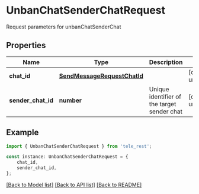 # UnbanChatSenderChatRequest

Request parameters for unbanChatSenderChat

## Properties

Name | Type | Description | Notes
------------ | ------------- | ------------- | -------------
**chat_id** | [**SendMessageRequestChatId**](SendMessageRequestChatId.md) |  | [default to undefined]
**sender_chat_id** | **number** | Unique identifier of the target sender chat | [default to undefined]

## Example

```typescript
import { UnbanChatSenderChatRequest } from 'tele_rest';

const instance: UnbanChatSenderChatRequest = {
    chat_id,
    sender_chat_id,
};
```

[[Back to Model list]](../README.md#documentation-for-models) [[Back to API list]](../README.md#documentation-for-api-endpoints) [[Back to README]](../README.md)
